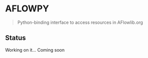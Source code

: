 # AFLOWPY
> Python-binding interface to access resources in AFlowlib.org

## Status
Working on it... Coming soon